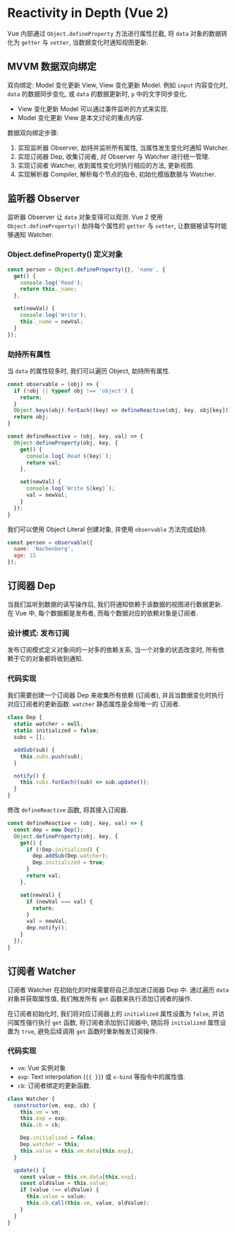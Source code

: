 # Reactivity in Depth (Vue 2)

Vue 内部通过 `Object.defineProperty` 方法进行属性拦截, 将 `data` 对象的数据转化为 `getter` 与  `setter`, 当数据变化时通知视图更新.

## MVVM 数据双向绑定

双向绑定: Model 变化更新 View, View 变化更新 Model. 例如 `input` 内容变化时, `data` 的数据同步变化, 或 `data` 的数据更新时, `p` 中的文字同步变化.

- View 变化更新 Model 可以通过事件监听的方式来实现.
- Model 变化更新 View 是本文讨论的重点内容.

数据双向绑定步骤:

1. 实现监听器 Observer, 劫持并监听所有属性, 当属性发生变化时通知 Watcher.
2. 实现订阅器 Dep, 收集订阅者, 对 Observer 与 Watcher 进行统一管理.
3. 实现订阅者 Watcher, 收到属性变化时执行相应的方法, 更新视图.
4. 实现解析器 Compiler, 解析每个节点的指令, 初始化模版数据与 Watcher.

## 监听器 Observer

监听器 Observer 让 `data` 对象变得可以观测. Vue 2 使用 `Object.defineProperty()` 劫持每个属性的 `getter` 与 `setter`, 让数据被读写时能够通知 Watcher.

### Object.defineProperty() 定义对象

```js
const person = Object.defineProperty({}, 'name', {
  get() {
    console.log('Read');
    return this._name;
  },

  set(newVal) {
    console.log('Write');
    this._name = newVal;
  }
});
```

### 劫持所有属性

当 `data` 的属性较多时, 我们可以遍历 Object, 劫持所有属性.

```js
const observable = (obj) => {
  if (!obj || typeof obj !== 'object') {
    return;
  }
  Object.keys(obj).forEach((key) => defineReactive(obj, key, obj[key]));
  return obj;
}

const defineReactive = (obj, key, val) => {
  Object.defineProperty(obj, key, {
    get() {
      console.log(`Read ${key}`);
      return val;
    },

    set(newVal) {
      console.log(`Write ${key}`);
      val = newVal;
    }
  });
}
```

我们可以使用 Object Literal 创建对象, 并使用 `observable` 方法完成劫持.

```js
const person = observable({
  name: 'Nachenberg',
  age: 15
});
```

## 订阅器 Dep

当我们监听到数据的读写操作后, 我们将通知依赖于该数据的视图进行数据更新. 在 Vue 中, 每个数据都是发布者, 而每个数据对应的依赖对象是订阅者.

### 设计模式: 发布订阅

发布订阅模式定义对象间的一对多的依赖关系, 当一个对象的状态改变时, 所有依赖于它的对象都将收到通知.

### 代码实现

我们需要创建一个订阅器 Dep 来收集所有依赖 (订阅者), 并且当数据变化时执行对应订阅者的更新函数. `watcher` 静态属性是全局唯一的 订阅者.

```js
class Dep {
  static watcher = null;
  static initialized = false;
  subs = [];

  addSub(sub) {
    this.subs.push(sub);
  }

  notify() {
    this.subs.forEach((sub) => sub.update());
  }
}
```

修改 `defineReactive` 函数, 将其接入订阅器.

```js
const defineReactive = (obj, key, val) => {
  const dep = new Dep();
  Object.defineProperty(obj, key, {
    get() {
      if (!Dep.initialized) {
        dep.addSub(Dep.watcher);
        Dep.initialized = true;
      }
      return val;
    },

    set(newVal) {
      if (newVal === val) {
        return;
      }
      val = newVal;
      dep.notify();
    }
  });
}
```

## 订阅者 Watcher

订阅者 Watcher 在初始化的时候需要将自己添加进订阅器 Dep 中. 通过遍历 `data` 对象并获取属性值, 我们触发所有 `get` 函数来执行添加订阅者的操作.

在订阅者初始化时, 我们将对应订阅器上的 `initialized` 属性设置为 `false`, 并访问属性强行执行 `get` 函数, 将订阅者添加到订阅器中, 随后将 `initialized` 属性设置为 `true`, 避免后续调用 `get` 函数时重新触发订阅操作.

### 代码实现

- `vm`: Vue 实例对象
- `exp`: Text interpolation (`{{ }}`) 或 `v-bind` 等指令中的属性值.
- `cb`: 订阅者绑定的更新函数.

```js
class Watcher {
  constructor(vm, exp, cb) {
    this.vm = vm;
    this.exp = exp;
    this.cb = cb;

    Dep.initialized = false;
    Dep.watcher = this;
    this.value = this.vm.data[this.exp];
  }

  update() {
    const value = this.vm.data[this.exp];
    const oldValue = this.value;
    if (value !== oldValue) {
      this.value = value;
      this.cb.call(this.vm, value, oldValue);
    }
  }
}
```
